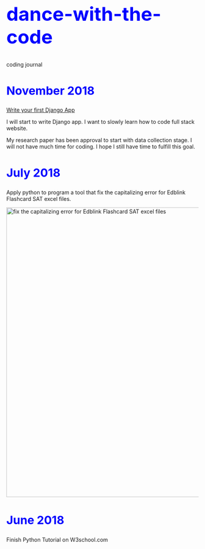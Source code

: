 <h1 style="font-size:50px;color:blue;">dance-with-the-code</h1>
coding journal

<h2 style="font-size:30px;color:blue">November 2018</h2>
<a href="https://docs.djangoproject.com/en/2.1/intro/tutorial01/?fbclid=IwAR0_ls2U60MUZPE3AXHUd_dGI4zy0PLkNTnqnie0VDiTkxkg_zk5hVnZWV8">Write your first Django App</a>
</p>I will start to write Django app. I want to slowly learn how to code full stack website.
</p>My research paper has been approval to start with data collection stage. I will not have much time for coding. I hope I still have time to fulfill this goal. 


<h2 style="font-size:30px;color:blue">July 2018</h2>
<p>Apply python to program a tool that fix the capitalizing error for Edblink Flashcard SAT excel files.</p>
<img width="759" alt="fix the capitalizing error for Edblink Flashcard SAT excel files" src="https://user-images.githubusercontent.com/17974600/47756765-003e6000-dcd6-11e8-8587-b72cc517bc9d.png">

<h2 style="font-size:30px;color:blue">June 2018</h2>
<p>Finish Python Tutorial on W3school.com</p>

